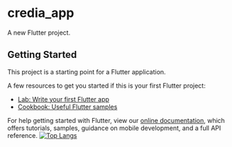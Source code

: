 # credia_app

A new Flutter project.

## Getting Started

This project is a starting point for a Flutter application.

A few resources to get you started if this is your first Flutter project:

- [Lab: Write your first Flutter app](https://flutter.dev/docs/get-started/codelab)
- [Cookbook: Useful Flutter samples](https://flutter.dev/docs/cookbook)

For help getting started with Flutter, view our
[online documentation](https://flutter.dev/docs), which offers tutorials,
samples, guidance on mobile development, and a full API reference.
[![Top Langs](https://github-readme-stats-git-masterrstaa-rickstaa.vercel.app/api/top-langs/?username=dfodeker)](https://github.com/anuraghazra/github-readme-stats)
